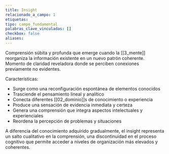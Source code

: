 ```yaml
---
title: Insight
relacionado_a_campo: 1
etiquetas: 
tipo: campo_fundamental
palabras_clave_vinculadas: []
checkbox: false
aliases:
---
```


Comprensión súbita y profunda que emerge cuando la [[3_mente]] reorganiza la información existente en un nuevo patrón coherente. Momento de claridad reveladora donde se perciben conexiones previamente no evidentes.

Características:
- Surge como una reconfiguración espontánea de elementos conocidos
- Trasciende el pensamiento lineal y analítico
- Conecta diferentes [[02_dominio]]s de conocimiento o experiencia
- Produce una sensación de evidencia inmediata y certeza
- Genera una comprensión que integra aspectos intelectuales y experienciales
- Reordena la percepción de problemas y situaciones

A diferencia del conocimiento adquirido gradualmente, el insight representa un salto cualitativo en la comprensión, una discontinuidad en el proceso cognitivo que permite acceder a niveles de organización más elevados y coherentes.
